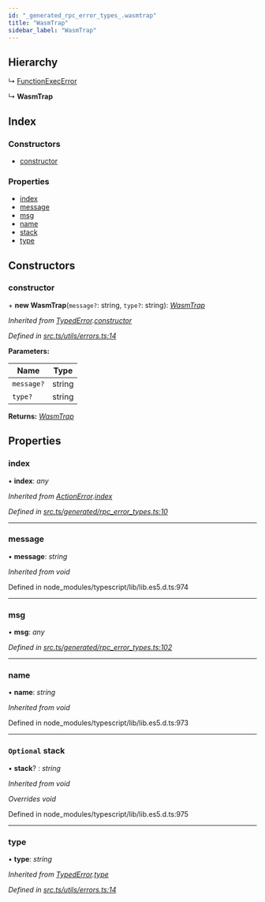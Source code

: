 ```yaml
---
id: "_generated_rpc_error_types_.wasmtrap"
title: "WasmTrap"
sidebar_label: "WasmTrap"
---
```


## Hierarchy

  ↳ [FunctionExecError](_generated_rpc_error_types_.functionexecerror.md)

  ↳ **WasmTrap**

## Index

### Constructors

* [constructor](_generated_rpc_error_types_.wasmtrap.md#constructor)

### Properties

* [index](_generated_rpc_error_types_.wasmtrap.md#index)
* [message](_generated_rpc_error_types_.wasmtrap.md#message)
* [msg](_generated_rpc_error_types_.wasmtrap.md#msg)
* [name](_generated_rpc_error_types_.wasmtrap.md#name)
* [stack](_generated_rpc_error_types_.wasmtrap.md#optional-stack)
* [type](_generated_rpc_error_types_.wasmtrap.md#type)

## Constructors

###  constructor

\+ **new WasmTrap**(`message?`: string, `type?`: string): *[WasmTrap](_generated_rpc_error_types_.wasmtrap.md)*

*Inherited from [TypedError](_utils_errors_.typederror.md).[constructor](_utils_errors_.typederror.md#constructor)*

*Defined in [src.ts/utils/errors.ts:14](https://github.com/nearprotocol/nearlib/blob/36a8ddc/src.ts/utils/errors.ts#L14)*

**Parameters:**

Name | Type |
------ | ------ |
`message?` | string |
`type?` | string |

**Returns:** *[WasmTrap](_generated_rpc_error_types_.wasmtrap.md)*

## Properties

###  index

• **index**: *any*

*Inherited from [ActionError](_generated_rpc_error_types_.actionerror.md).[index](_generated_rpc_error_types_.actionerror.md#index)*

*Defined in [src.ts/generated/rpc_error_types.ts:10](https://github.com/nearprotocol/nearlib/blob/36a8ddc/src.ts/generated/rpc_error_types.ts#L10)*

___

###  message

• **message**: *string*

*Inherited from void*

Defined in node_modules/typescript/lib/lib.es5.d.ts:974

___

###  msg

• **msg**: *any*

*Defined in [src.ts/generated/rpc_error_types.ts:102](https://github.com/nearprotocol/nearlib/blob/36a8ddc/src.ts/generated/rpc_error_types.ts#L102)*

___

###  name

• **name**: *string*

*Inherited from void*

Defined in node_modules/typescript/lib/lib.es5.d.ts:973

___

### `Optional` stack

• **stack**? : *string*

*Inherited from void*

*Overrides void*

Defined in node_modules/typescript/lib/lib.es5.d.ts:975

___

###  type

• **type**: *string*

*Inherited from [TypedError](_utils_errors_.typederror.md).[type](_utils_errors_.typederror.md#type)*

*Defined in [src.ts/utils/errors.ts:14](https://github.com/nearprotocol/nearlib/blob/36a8ddc/src.ts/utils/errors.ts#L14)*
